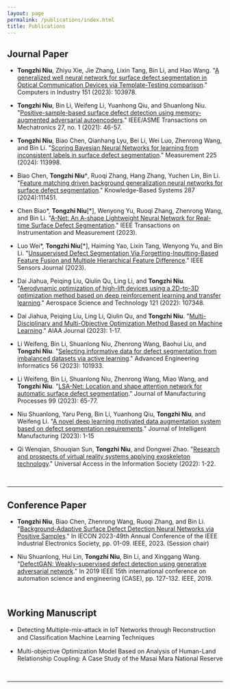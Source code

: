 ```yaml
---
layout: page
permalink: /publications/index.html
title: Publications
---
```


## Journal Paper

- **Tongzhi Niu**, Zhiyu Xie, Jie Zhang, Lixin Tang, Bin Li, and Hao Wang. "[A generalized well neural network for surface defect segmentation in Optical Communication Devices via Template-Testing comparison](https://ntongzhi.github.io/publication/GWNet.pdf)." Computers in Industry 151 (2023): 103978.
- **Tongzhi Niu**, Bin Li, Weifeng Li, Yuanhong Qiu, and Shuanlong Niu. "[Positive-sample-based surface defect detection using memory-augmented adversarial autoencoders](https://ntongzhi.github.io/publication/MAAA.pdf)." IEEE/ASME Transactions on Mechatronics 27, no. 1 (2021): 46-57.
- **Tongzhi Niu**, Biao Chen, Qianhang Lyu, Bei Li, Wei Luo, Zhenrong Wang, and Bin Li. "[Scoring Bayesian Neural Networks for learning from inconsistent labels in surface defect segmentation](https://ntongzhi.github.io/publication/ScoringBNN.pdf)." Measurement 225 (2024): 113998.
- Biao Chen, **Tongzhi Niu**†, Ruoqi Zhang, Hang Zhang, Yuchen Lin, Bin Li. "[Feature matching driven background generalization neural networks for surface defect segmentation](https://ntongzhi.github.io/publication/BGNet.pdf)." Knowledge-Based Systems 287 (2024):111451.
- Chen Biao*, **Tongzhi Niu**[*], Wenyong Yu, Ruoqi Zhang, Zhenrong Wang, and Bin Li. "[A-Net: An A-shape Lightweight Neural Network for Real-time Surface Defect Segmentation](https://ntongzhi.github.io/publication/ANet.pdf)." IEEE Transactions on Instrumentation and Measurement (2023).
- Luo Wei*, **Tongzhi Niu**[*], Haiming Yao, Lixin Tang, Wenyong Yu, and Bin Li. "[Unsupervised Defect Segmentation Via Forgetting-Inputting-Based Feature Fusion and Multiple Hierarchical Feature Difference](https://ntongzhi.github.io/publication/FIMNet.pdf)." IEEE Sensors Journal (2023).
- Dai Jiahua, Peiqing Liu, Qiulin Qu, Ling Li, and **Tongzhi Niu**. "[Aerodynamic optimization of high-lift devices using a 2D-to-3D optimization method based on deep reinforcement learning and transfer learning](https://ntongzhi.github.io/publication/DRLTL.pdf)." Aerospace Science and Technology 121 (2022): 107348.
- Dai Jiahua, Peiqing Liu, Ling Li, Qiulin Qu, and **Tongzhi Niu**. "[Multi-Disciplinary and Multi-Objective Optimization Method Based on Machine Learning](https://ntongzhi.github.io/publication/MDMO.pdf)." AIAA Journal (2023): 1-17.
- Li Weifeng, Bin Li, Shuanlong Niu, Zhenrong Wang, Baohui Liu, and **Tongzhi Niu**. "[Selecting informative data for defect segmentation from imbalanced datasets via active learning](https://ntongzhi.github.io/publication/Select.pdf)." Advanced Engineering Informatics 56 (2023): 101933.
- Li Weifeng, Bin Li, Shuanlong Niu, Zhenrong Wang, Miao Wang, and **Tongzhi Niu**. "[LSA-Net: Location and shape attention network for automatic surface defect segmentation](https://ntongzhi.github.io/publication/LSANet.pdf)." Journal of Manufacturing Processes 99 (2023): 65-77.
- Niu Shuanlong, Yaru Peng, Bin Li, Yuanhong Qiu, **Tongzhi Niu**, and Weifeng Li. "[A novel deep learning motivated data augmentation system based on defect segmentation requirements](https://ntongzhi.github.io/publication/DASR.pdf)." Journal of Intelligent Manufacturing (2023): 1-15
- Qi Wenqian, Shouqian Sun, **Tongzhi Niu**, and Dongwei Zhao. "[Research and prospects of virtual reality systems applying exoskeleton technology](https://ntongzhi.github.io/publication/VRSET.pdf)." Universal Access in the Information Society (2022): 1-22.

  <br>

---


## Conference Paper

- **Tongzhi Niu**, Biao Chen, Zhenrong Wang, Ruoqi Zhang, and Bin Li. "[Background-Adaptive Surface Defect Detection Neural Networks via Positive Samples](https://ntongzhi.github.io/publication/BANet.pdf)." In IECON 2023-49th Annual Conference of the IEEE Industrial Electronics Society, pp. 01-09. IEEE, 2023. (Session chair)
- Niu Shuanlong, Hui Lin, **Tongzhi Niu**, Bin Li, and Xinggang Wang. "[DefectGAN: Weakly-supervised defect detection using generative adversarial network](https://ntongzhi.github.io/publication/DefectGAN.pdf)." In 2019 IEEE 15th international conference on automation science and engineering (CASE), pp. 127-132. IEEE, 2019.

  <br>

## Working Manuscript

- Detecting Multiple-mix-attack in IoT Networks through Reconstruction and Classiﬁcation Machine Learning Techniques<br>

- Multi-objective Optimization Model Based on Analysis of Human-Land Relationship Coupling: A Case Study of the Masai Mara National Reserve<br>

  <br>

---

